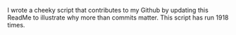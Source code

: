 I wrote a cheeky script that contributes to my Github by updating this ReadMe to illustrate why more than commits matter. This script has run 1918 times.